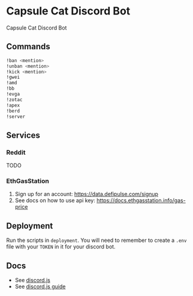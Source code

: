 # Capsule Cat Discord Bot

Capsule Cat Discord Bot

## Commands

```bash
!ban <mention>
!unban <mention>
!kick <mention>
!gwei
!amd
!bb
!evga
!zotac
!apex
!berd
!server
```

## Services

### Reddit

TODO

### EthGasStation

1. Sign up for an account: https://data.defipulse.com/signup
2. See docs on how to use api key: https://docs.ethgasstation.info/gas-price

## Deployment

Run the scripts in `deployment`. You will need to remember to create a `.env` file with your `TOKEN` in it for your discord bot.

## Docs

- See [discord.js](https://discord.js.org/#/docs/main/stable/general/welcome)
- See [discord.js guide](https://discordjs.guide/)
